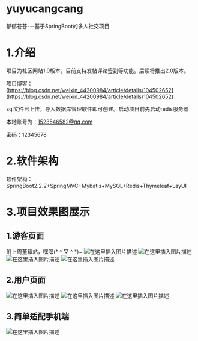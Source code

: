 # yuyucangcang
郁郁苍苍---基于SpringBoot的多人社交项目

# 1.介绍
项目为社区网站1.0版本，目前支持发帖评论签到等功能。后续将推出2.0版本。



项目博客：[https://blog.csdn.net/weixin_44200984/article/details/104502652](https://blog.csdn.net/weixin_44200984/article/details/104502652)

sql文件已上传，导入数据库管理软件即可创建。启动项目前先启动redis服务器

本地账号为：1523546582@qq.com

密码：12345678

# 2.软件架构
软件架构：SpringBoot2.2.2+SpringMVC+Mybatis+MySQL+Redis+Thymeleaf+LayUI
# 3.项目效果图展示
## 1.游客页面
附上周董镇站，嘿嘿(* ^ ▽ ^ *)~
![在这里插入图片描述](https://img-blog.csdnimg.cn/20200225191433404.png?x-oss-process=image/watermark,type_ZmFuZ3poZW5naGVpdGk,shadow_10,text_aHR0cHM6Ly9ibG9nLmNzZG4ubmV0L3dlaXhpbl80NDIwMDk4NA==,size_16,color_FFFFFF,t_70)
![在这里插入图片描述](https://img-blog.csdnimg.cn/20200225191749991.png?x-oss-process=image/watermark,type_ZmFuZ3poZW5naGVpdGk,shadow_10,text_aHR0cHM6Ly9ibG9nLmNzZG4ubmV0L3dlaXhpbl80NDIwMDk4NA==,size_16,color_FFFFFF,t_70)
![在这里插入图片描述](https://img-blog.csdnimg.cn/20200225191624236.png?x-oss-process=image/watermark,type_ZmFuZ3poZW5naGVpdGk,shadow_10,text_aHR0cHM6Ly9ibG9nLmNzZG4ubmV0L3dlaXhpbl80NDIwMDk4NA==,size_16,color_FFFFFF,t_70)
![在这里插入图片描述](https://img-blog.csdnimg.cn/20200225191556361.png?x-oss-process=image/watermark,type_ZmFuZ3poZW5naGVpdGk,shadow_10,text_aHR0cHM6Ly9ibG9nLmNzZG4ubmV0L3dlaXhpbl80NDIwMDk4NA==,size_16,color_FFFFFF,t_70)
## 2.用户页面
![在这里插入图片描述](https://img-blog.csdnimg.cn/2020022519181426.png?x-oss-process=image/watermark,type_ZmFuZ3poZW5naGVpdGk,shadow_10,text_aHR0cHM6Ly9ibG9nLmNzZG4ubmV0L3dlaXhpbl80NDIwMDk4NA==,size_16,color_FFFFFF,t_70)
![在这里插入图片描述](https://img-blog.csdnimg.cn/20200225191824651.png?x-oss-process=image/watermark,type_ZmFuZ3poZW5naGVpdGk,shadow_10,text_aHR0cHM6Ly9ibG9nLmNzZG4ubmV0L3dlaXhpbl80NDIwMDk4NA==,size_16,color_FFFFFF,t_70)
![在这里插入图片描述](https://img-blog.csdnimg.cn/20200225191834111.png?x-oss-process=image/watermark,type_ZmFuZ3poZW5naGVpdGk,shadow_10,text_aHR0cHM6Ly9ibG9nLmNzZG4ubmV0L3dlaXhpbl80NDIwMDk4NA==,size_16,color_FFFFFF,t_70)
## 3.简单适配手机端
![在这里插入图片描述](https://img-blog.csdnimg.cn/20200225191850193.png?x-oss-process=image/watermark,type_ZmFuZ3poZW5naGVpdGk,shadow_10,text_aHR0cHM6Ly9ibG9nLmNzZG4ubmV0L3dlaXhpbl80NDIwMDk4NA==,size_16,color_FFFFFF,t_70)



